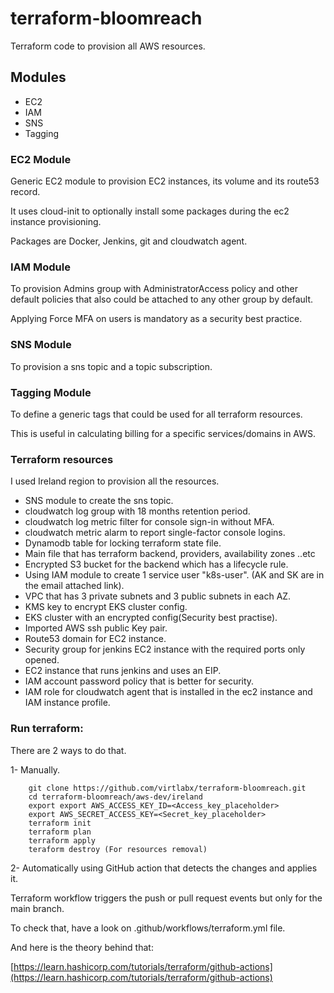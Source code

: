 # terraform-bloomreach
Terraform code to provision all AWS resources.

## Modules
- EC2
- IAM
- SNS
- Tagging

### EC2 Module
Generic EC2 module to provision EC2 instances, its volume and its route53 record.

It uses cloud-init to optionally install some packages during the ec2 instance provisioning.

Packages are Docker, Jenkins, git and cloudwatch agent.

### IAM Module
To provision Admins group with AdministratorAccess policy and other default policies that also could be attached to any other group by default.

Applying Force MFA on users is mandatory as a security best practice. 

### SNS Module
To provision a sns topic and a topic subscription.

### Tagging Module
To define a generic tags that could be used for all terraform resources.

This is useful in calculating billing for a specific services/domains in AWS.

### Terraform resources

I used Ireland region to provision all the resources.

- SNS module to create the sns topic.
- cloudwatch log group with 18 months retention period. 
- cloudwatch log metric filter for console sign-in without MFA.
- cloudwatch metric alarm to report single-factor console logins.
- Dynamodb table for locking terraform state file.
- Main file that has terraform backend, providers, availability zones ..etc
- Encrypted S3 bucket for the backend which has a lifecycle rule.
- Using IAM module to create 1 service user "k8s-user". (AK and SK are in the email attached link).
- VPC that has 3 private subnets and 3 public subnets in each AZ.
- KMS key to encrypt EKS cluster config.
- EKS cluster with an encrypted config(Security best practise).
- Imported AWS ssh public Key pair.
- Route53 domain for EC2 instance.
- Security group for jenkins EC2 instance with the required ports only opened.
- EC2 instance that runs jenkins and uses an EIP.
- IAM account password policy that is better for security.
- IAM role for cloudwatch agent that is installed in the ec2 instance and IAM instance profile.

### Run terraform:
There are 2 ways to do that.

1- Manually.

```
    git clone https://github.com/virtlabx/terraform-bloomreach.git
    cd terraform-bloomreach/aws-dev/ireland
    export export AWS_ACCESS_KEY_ID=<Access_key_placeholder>
    export AWS_SECRET_ACCESS_KEY=<Secret_key_placeholder>
    terraform init
    terraform plan
    terraform apply
    teraform destroy (For resources removal)
```

2- Automatically using GitHub action that detects the changes and applies it.

Terraform workflow triggers the push or pull request events but only for the main branch.

To check that, have a look on .github/workflows/terraform.yml file.

And here is the theory behind that: 

[https://learn.hashicorp.com/tutorials/terraform/github-actions](https://learn.hashicorp.com/tutorials/terraform/github-actions)
